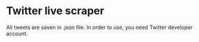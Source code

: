 # Twitter live scraper
All tweets are saven in .json file. In order to use, you need Twitter developer account.